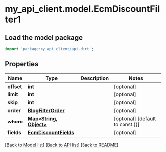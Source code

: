 # my_api_client.model.EcmDiscountFilter1

## Load the model package
```dart
import 'package:my_api_client/api.dart';
```

## Properties
Name | Type | Description | Notes
------------ | ------------- | ------------- | -------------
**offset** | **int** |  | [optional] 
**limit** | **int** |  | [optional] 
**skip** | **int** |  | [optional] 
**order** | [**BlogFilterOrder**](BlogFilterOrder.md) |  | [optional] 
**where** | [**Map<String, Object>**](Object.md) |  | [optional] [default to const {}]
**fields** | [**EcmDiscountFields**](EcmDiscountFields.md) |  | [optional] 

[[Back to Model list]](../README.md#documentation-for-models) [[Back to API list]](../README.md#documentation-for-api-endpoints) [[Back to README]](../README.md)


